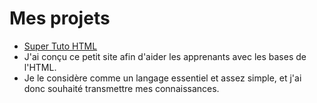 # Mes projets

- [Super Tuto HTML](https://adriendeval.github.io/SuperTutoHTML)
- J'ai conçu ce petit site afin d'aider les apprenants avec les bases de l'HTML.
- Je le considère comme un langage essentiel et assez simple, et j'ai donc souhaité transmettre mes connaissances.
